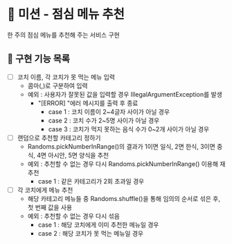 # 🚀 미션 - 점심 메뉴 추천
한 주의 점심 메뉴를 추천해 주는 서비스 구현
## 📝 구현 기능 목록
- [ ] 코치 이름, 각 코치가 못 먹는 메뉴 입력
    - 콤마(,)로 구분하여 입력
    - 예외 : 사용자가 잘못된 값을 입력할 경우 IllegalArgumentException를 발생
      - "[ERROR] "에러 메시지를 출력 후 종료
        - case 1 : 코치 이름이 2~4글자 사이가 아닐 경우
        - case 2 : 코치 수가 2~5명 사이가 아닐 경우
        - case 3 : 코치가 먹지 못하는 음식 수가 0~2개 사이가 아닐 경우
- [ ] 랜덤으로 추천할 카테고리 정하기
  - Randoms.pickNumberInRange()의 결과가 1이면 일식, 2면 한식, 3이면 중식, 4면 아시안, 5면 양식을 추천
  - 예외 : 추천할 수 없는 경우 다시 Randoms.pickNumberInRange() 이용해 재추천
    - case 1 : 같은 카테고리가 2회 초과일 경우
- [ ] 각 코치에게 메뉴 추천
  - 해당 카테고리 메뉴들 중 Randoms.shuffle()을 통해 임의의 순서로 섞은 후, 첫 번째 값을 사용
  - 예외 : 추천할 수 없는 경우 다시 섞음
    - case 1 : 해당 코치에게 이미 추천한 메뉴일 경우
    - case 2 : 해당 코치가 못 먹는 메뉴일 경우